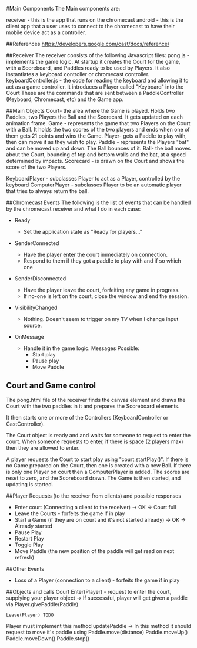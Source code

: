 #Main Components
The Main components are:

receiver - this is the app that runs on the chromecast
android  - this is the client app that a user uses to connect to the chromecast to have their mobile device act
           as a controller.

##References
https://developers.google.com/cast/docs/reference/

##Receiver
The receiver consists of the following Javascript files:
pong.js - implements the game logic. At startup it creates the Court for the game, with a Scoreboard, and Paddles
          ready to be used by Players. It also instantiates a keyboard controller or chromecast controller.
keyboardController.js - the code for reading the keyboard and allowing it to act as a game controller.
                        It introduces a Player called "Keyboard" into the Court
These are the commands that are sent between a PaddleController (Keyboard, Chromecast, etc) and the Game app.

##Main Objects
Court- the area where the Game is played. Holds two Paddles, two Players the Ball and the Scorecard. It gets updated
       on each animation frame.
Game - represents the game that two Players on the Court with a Ball. It holds the two scores of the two players and
       ends when one of them gets 21 points and wins the Game.
Player- gets a Paddle to play with, then can move it as they wish to play.
Paddle - represents the Players "bat" and can be moved up and down. The Ball bounces of it.
Ball- the ball moves about the Court, bouncing of top and bottom walls and the bat, at a speed determined by impacts.
Scorecard - is drawn on the Court and shows the score of the two Players.

KeyboardPlayer - subclasses Player to act as a Player, controlled by the keyboard
ComputerPlayer - subclasses Player to be an automatic player that tries to always return the ball.

##Chromecast Events
The following is the list of events that can be handled by the chromecast receiver and what I do in each case:

* Ready
	+ Set the application state as "Ready for players..."

* SenderConnected
	+ Have the player enter the court immediately on connection.
	+ Respond to them if they got a paddle to play with and if so which one

* SenderDisconnected
	+ Have the player leave the court, forfeiting any game in progress.
	+ If no-one is left on the court, close the window and end the session.

* VisibilityChanged
	+ Nothing. Doesn't seem to trigger on my TV when I change input source.

* OnMessage
	+ Handle it in the game logic.
	Messages Possible:
		+ Start play
		+ Pause play
		+ Move Paddle

## Court and Game control
The pong.html file of the receiver finds the canvas element and draws the Court with the two paddles in it
and prepares the Scoreboard elements.

It then starts one or more of the Controllers (KeyboardController or CastController).

The Court object is ready and and waits for someone to request to enter the court. When someone requests to enter, if
there is space (2 players max) then they are allowed to enter.

A player requests the Court to start play using "court.startPlay()".
If there is no Game prepared on the Court, then one is created with a new Ball.
If there is only one Player on court then a ComputerPlayer is added.
The scores are reset to zero, and the Scoreboard drawn.
The Game is then started, and updating is started.

##Player Requests (to the receiver from clients) and possible responses
- Enter court (Connecting a client to the receiver)
	-> OK
	-> Court full
- Leave the Courts - forfeits the game if in play
- Start a Game (if they are on court and it's not started already)
	-> OK
	-> Already started
- Pause Play
- Restart Play
- Toggle Play
- Move Paddle (the new position of the paddle will get read on next refresh)

##Other Events
- Loss of a Player (connection to a client) - forfeits the game if in play

##Objects and calls
Court
	Enter(Player)   - request to enter the court, supplying your player object
		-> If successful, player will get given a paddle via Player.givePaddle(Paddle)

	Leave(Player) TODO

Player must implement this method
	updatePaddle
		-> In this method it should request to move it's paddle using
			Paddle.move(distance)
			Paddle.moveUp()
			Paddle.moveDown()
			Paddle.stop()